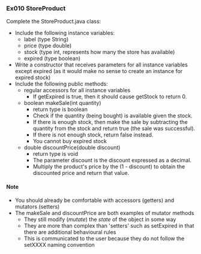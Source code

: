 ### Ex010 StoreProduct
Complete the StoreProduct.java class:
- Include the following instance variables:
  - label (type String)
  -  price (type double)
  - stock (type int, represents how many the store has available)
  - expired (type boolean)
- Write a constructor that receives parameters for all instance variables except expired (as it would make no sense to create an instance for expired stock)
- Include the following public methods:
  - regular accessors for all instance variables
    - If getExpired is true, then it should cause getStock to return 0.	
  - boolean makeSale(int quantity)
    - return type is boolean
	- Check if the quantity (being bought) is available given the stock.
    - If there is enough stock, then make the sale by subtracting the quantity from the stock and return true (the sale was successful).
    - If there is not enough stock, return false instead.
    - You cannot buy expired stock
  - double discountPrice(double discount)
    - return type is void
	- The parameter discount is the discount expressed as a decimal.
    - Multiply the product's price by the (1 - discount) to obtain the discounted price and return that value.

#### Note
 - You should already be comfortable with accessors (getters) and mutators (setters)
 - The makeSale and discountPrice are both examples of mutator methods
   - They still modify (_mutate_) the _state_ of the object in some way
   - They are more than complex than 'setters' such as setExpired in that there are additional behavioural rules
   - This is communicated to the user because they do not follow the setXXXX naming convention
